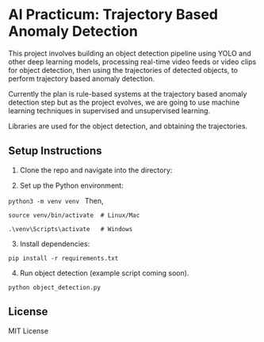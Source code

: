 # AI Practicum: Trajectory Based Anomaly Detection

This project involves building an object detection pipeline using YOLO and other deep learning models, processing real-time video feeds or video clips for object detection, then using the trajectories of detected objects, to perform trajectory based anomaly detection.

Currently the plan is rule-based systems at the trajectory based anomaly detection step but as the project evolves, we are going to use machine learning techniques in supervised and unsupervised learning.

Libraries are used for the object detection, and obtaining the trajectories.

## Setup Instructions
1. Clone the repo and navigate into the directory:


2. Set up the Python environment:

```python3 -m venv venv ```
Then, 

``` source venv/bin/activate  # Linux/Mac ```

``` .\venv\Scripts\activate   # Windows ```

3. Install dependencies:

``` pip install -r requirements.txt ```


4. Run object detection (example script coming soon).


``` python object_detection.py ```
## License
MIT License
